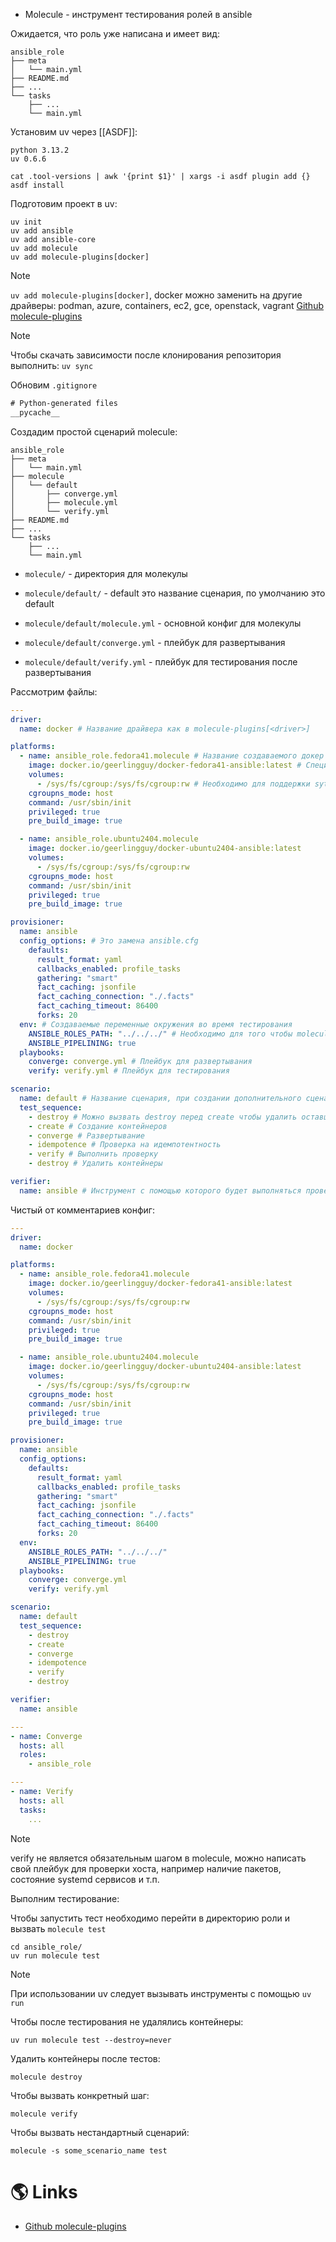 - Molecule - инструмент тестирования ролей в ansible

Ожидается, что роль уже написана и имеет вид:

```shell
ansible_role
├── meta
│   └── main.yml
├── README.md
├── ...
└── tasks
    ├── ...
    └── main.yml
```

Установим uv через [[ASDF]]:

```shell title=.tool-versions
python 3.13.2
uv 0.6.6
```

```shell
cat .tool-versions | awk '{print $1}' | xargs -i asdf plugin add {}
asdf install
```

Подготовим проект в uv:

```shell
uv init
uv add ansible
uv add ansible-core
uv add molecule
uv add molecule-plugins[docker]
```

> [!note]
> `uv add molecule-plugins[docker]`, docker можно заменить на другие драйверы: podman, azure, containers, ec2, gce, openstack, vagrant
> [Github molecule-plugins](https://github.com/ansible-community/molecule-plugins)

> [!note]
> Чтобы скачать зависимости после клонирования репозитория выполнить:
> `uv sync`

Обновим `.gitignore`

```diff title=.gitignore
# Python-generated files
__pycache__

```

Создадим простой сценарий molecule:

```shell
ansible_role
├── meta
│   └── main.yml
├── molecule
│   └── default
│       ├── converge.yml
│       ├── molecule.yml
│       └── verify.yml
├── README.md
├── ...
└── tasks
    ├── ...
    └── main.yml
```

- `molecule/` - директория для молекулы
- `molecule/default/` - default это название сценария, по умолчанию это default
- `molecule/default/molecule.yml` - основной конфиг для молекулы

- `molecule/default/converge.yml` - плейбук для развертывания
- `molecule/default/verify.yml` - плейбук для тестирования после развертывания

Рассмотрим файлы:

```yaml title=molecule.yml
---
driver:
  name: docker # Название драйвера как в molecule-plugins[<driver>]

platforms:
  - name: ansible_role.fedora41.molecule # Название создаваемого докер контейнера
    image: docker.io/geerlingguy/docker-fedora41-ansible:latest # Специально подготовленный образ для тестирования ansible
    volumes:
      - /sys/fs/cgroup:/sys/fs/cgroup:rw # Необходимо для поддержки sytemctl/systemd внутри контейнера
    cgroupns_mode: host
    command: /usr/sbin/init
    privileged: true
    pre_build_image: true

  - name: ansible_role.ubuntu2404.molecule
    image: docker.io/geerlingguy/docker-ubuntu2404-ansible:latest
    volumes:
      - /sys/fs/cgroup:/sys/fs/cgroup:rw
    cgroupns_mode: host
    command: /usr/sbin/init
    privileged: true
    pre_build_image: true

provisioner:
  name: ansible
  config_options: # Это замена ansible.cfg
    defaults:
      result_format: yaml
      callbacks_enabled: profile_tasks
      gathering: "smart"
      fact_caching: jsonfile
      fact_caching_connection: "./.facts"
      fact_caching_timeout: 86400
      forks: 20
  env: # Создаваемые переменные окружения во время тестирования
    ANSIBLE_ROLES_PATH: "../../../" # Необходимо для того чтобы molecule смогла найти роли
    ANSIBLE_PIPELINING: true
  playbooks:
    converge: converge.yml # Плейбук для развертывания
    verify: verify.yml # Плейбук для тестирования

scenario:
  name: default # Название сценария, при создании дополнительного сценария изменить название
  test_sequence:
    - destroy # Можно вызвать destroy перед create чтобы удалить оставшиеся контейнеры например при некорректом завершении работы
    - create # Создание контейнеров
    - converge # Развертывание
    - idempotence # Проверка на идемпотентность
    - verify # Выполнить проверку
    - destroy # Удалить контейнеры

verifier:
  name: ansible # Инструмент с помощью которого будет выполняться проверка, также доступны goss и testinfra
```

Чистый от комментариев конфиг:

```yaml title=molecule.yml
---
driver:
  name: docker

platforms:
  - name: ansible_role.fedora41.molecule
    image: docker.io/geerlingguy/docker-fedora41-ansible:latest
    volumes:
      - /sys/fs/cgroup:/sys/fs/cgroup:rw
    cgroupns_mode: host
    command: /usr/sbin/init
    privileged: true
    pre_build_image: true

  - name: ansible_role.ubuntu2404.molecule
    image: docker.io/geerlingguy/docker-ubuntu2404-ansible:latest
    volumes:
      - /sys/fs/cgroup:/sys/fs/cgroup:rw
    cgroupns_mode: host
    command: /usr/sbin/init
    privileged: true
    pre_build_image: true

provisioner:
  name: ansible
  config_options:
    defaults:
      result_format: yaml
      callbacks_enabled: profile_tasks
      gathering: "smart"
      fact_caching: jsonfile
      fact_caching_connection: "./.facts"
      fact_caching_timeout: 86400
      forks: 20
  env:
    ANSIBLE_ROLES_PATH: "../../../"
    ANSIBLE_PIPELINING: true
  playbooks:
    converge: converge.yml
    verify: verify.yml

scenario:
  name: default
  test_sequence:
    - destroy
    - create
    - converge
    - idempotence
    - verify
    - destroy

verifier:
  name: ansible
```

```yaml title=converge.yml
---
- name: Converge
  hosts: all
  roles:
    - ansible_role
```

```yaml title=verify.yml
---
- name: Verify
  hosts: all
  tasks:
    ...
```

> [!note]
>  verify не является обязательным шагом в molecule, можно написать свой плейбук для проверки хоста, например наличие пакетов, состояние systemd сервисов и т.п.

Выполним тестирование:

Чтобы запустить тест необходимо перейти в директорию роли и вызвать `molecule test`

```shell
cd ansible_role/
uv run molecule test
```

> [!note]
>  При использовании uv следует вызывать инструменты с помощью `uv run`

Чтобы после тестирования не удалялись контейнеры:

```shell
uv run molecule test --destroy=never
```

Удалить контейнеры после тестов:

```shell
molecule destroy
```

Чтобы вызвать конкретный шаг:

```shell
molecule verify
```

Чтобы вызвать нестандартный сценарий:

```shell
molecule -s some_scenario_name test
```

# 🌎 Links

- [Github molecule-plugins](https://github.com/ansible-community/molecule-plugins)
